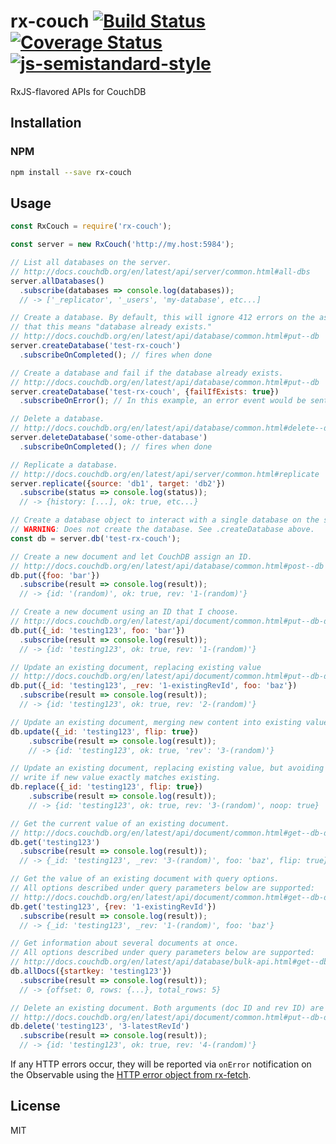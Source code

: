 # rx-couch [![Build Status](https://travis-ci.org/tangledfruit/rx-couch.svg?branch=master)](https://travis-ci.org/tangledfruit/rx-couch) [![Coverage Status](https://coveralls.io/repos/tangledfruit/rx-couch/badge.svg?branch=master&service=github)](https://coveralls.io/github/tangledfruit/rx-couch?branch=master) [![js-semistandard-style](https://img.shields.io/badge/code%20style-semistandard-brightgreen.svg?style=flat-square)](https://github.com/Flet/semistandard)

RxJS-flavored APIs for CouchDB

## Installation

### NPM

```sh
npm install --save rx-couch
```

## Usage

```js
const RxCouch = require('rx-couch');

const server = new RxCouch('http://my.host:5984');

// List all databases on the server.
// http://docs.couchdb.org/en/latest/api/server/common.html#all-dbs
server.allDatabases()
  .subscribe(databases => console.log(databases));
  // -> ['_replicator', '_users', 'my-database', etc...]

// Create a database. By default, this will ignore 412 errors on the assumption
// that this means "database already exists."
// http://docs.couchdb.org/en/latest/api/database/common.html#put--db
server.createDatabase('test-rx-couch')
  .subscribeOnCompleted(); // fires when done

// Create a database and fail if the database already exists.
// http://docs.couchdb.org/en/latest/api/database/common.html#put--db
server.createDatabase('test-rx-couch', {failIfExists: true})
  .subscribeOnError(); // In this example, an error event would be sent.

// Delete a database.
// http://docs.couchdb.org/en/latest/api/database/common.html#delete--db
server.deleteDatabase('some-other-database')
  .subscribeOnCompleted(); // fires when done

// Replicate a database.
// http://docs.couchdb.org/en/latest/api/server/common.html#replicate
server.replicate({source: 'db1', target: 'db2'})
  .subscribe(status => console.log(status));
  // -> {history: [...], ok: true, etc...}

// Create a database object to interact with a single database on the server.
// WARNING: Does not create the database. See .createDatabase above.
const db = server.db('test-rx-couch');

// Create a new document and let CouchDB assign an ID.
// http://docs.couchdb.org/en/latest/api/database/common.html#post--db
db.put({foo: 'bar'})
  .subscribe(result => console.log(result));
  // -> {id: '(random)', ok: true, rev: '1-(random)'}

// Create a new document using an ID that I choose.
// http://docs.couchdb.org/en/latest/api/document/common.html#put--db-docid
db.put({_id: 'testing123', foo: 'bar'})
  .subscribe(result => console.log(result));
  // -> {id: 'testing123', ok: true, rev: '1-(random)'}

// Update an existing document, replacing existing value
// http://docs.couchdb.org/en/latest/api/document/common.html#put--db-docid
db.put({_id: 'testing123', _rev: '1-existingRevId', foo: 'baz'})
  .subscribe(result => console.log(result));
  // -> {id: 'testing123', ok: true, rev: '2-(random)'}

// Update an existing document, merging new content into existing value.
db.update({_id: 'testing123', flip: true})
    .subscribe(result => console.log(result));
    // -> {id: 'testing123', ok: true, 'rev': '3-(random)'}

// Update an existing document, replacing existing value, but avoiding
// write if new value exactly matches existing.
db.replace({_id: 'testing123', flip: true})
    .subscribe(result => console.log(result));
    // -> {id: 'testing123', ok: true, rev: '3-(random)', noop: true}

// Get the current value of an existing document.
// http://docs.couchdb.org/en/latest/api/document/common.html#get--db-docid
db.get('testing123')
  .subscribe(result => console.log(result));
  // -> {_id: 'testing123', _rev: '3-(random)', foo: 'baz', flip: true}

// Get the value of an existing document with query options.
// All options described under query parameters below are supported:
// http://docs.couchdb.org/en/latest/api/document/common.html#get--db-docid
db.get('testing123', {rev: '1-existingRevId'})
  .subscribe(result => console.log(result));
  // -> {_id: 'testing123', _rev: '1-(random)', foo: 'baz'}

// Get information about several documents at once.
// All options described under query parameters below are supported:
// http://docs.couchdb.org/en/latest/api/database/bulk-api.html#get--db-_all_docs
db.allDocs({startkey: 'testing123'})
  .subscribe(result => console.log(result));
  // -> {offset: 0, rows: {...}, total_rows: 5}

// Delete an existing document. Both arguments (doc ID and rev ID) are required.
// http://docs.couchdb.org/en/latest/api/document/common.html#put--db-docid
db.delete('testing123', '3-latestRevId')
  .subscribe(result => console.log(result));
  // -> {id: 'testing123', ok: true, rev: '4-(random)'}

```

If any HTTP errors occur, they will be reported via `onError` notification on
the Observable using the [HTTP error object from rx-fetch](https://github.com/tangledfruit/rx-fetch#http-error-object).

## License

MIT
